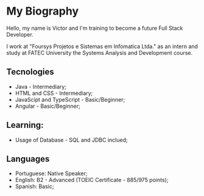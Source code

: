 # My Biography

Hello, my name is Victor and I'm training to become a future Full Stack Developer.

I work at "Foursys Projetos e Sistemas em Infomatica Ltda." as an intern and study at FATEC University the Systems Analysis and Development course.

## Tecnologies

+ Java - Intermediary;
+ HTML and CSS - Intermediary;
+ JavaScipt and TypeScript - Basic/Beginner;
+ Angular - Basic/Beginner;

## Learning:
  
+ Usage of Database - SQL and JDBC inclued;

## Languages

+ Portuguese: Native Speaker;
+ English: B2 - Advanced (TOEIC Certificate - 885/975 points);
+ Spanish: Basic;
